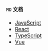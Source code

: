 #### `MD` 文档

- [JavaScript](/Articles/JavaScript/RADME.md)
- [React](/Articles/React/RADME.md)
- [TypeScript](/Articles/TypeScript/RADME.md)
- [Vue](/Articles/Vue/RADME.md)